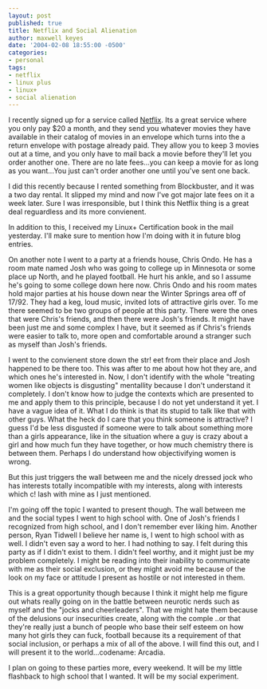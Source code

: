 ```yaml
---
layout: post
published: true
title: Netflix and Social Alienation
author: maxwell keyes
date: '2004-02-08 18:55:00 -0500'
categories:
- personal
tags:
- netflix
- linux plus
- linux+
- social alienation
---
```


I recently signed up for a service called [Netflix](http://www.netflix.com/). Its a great service where you only pay
$20 a month, and they send you whatever movies they have available in their catalog of movies in an envelope which
turns into the a return envelope with postage already paid. They allow you to keep 3 movies out at a time, and you
only have to mail back a movie before they'll let you order another one. There are no late fees...you can keep a movie
for as long as you want...You just can't order another one until you've sent one back.

I did this recently because I rented something from Blockbuster, and it was a two day rental. It slipped my mind and
now I've got major late fees on it a week later. Sure I was irresponsible, but I think this Netflix thing is a great
deal reguardless and its more convienent.

In addition to this, I received my Linux+ Certification book in the mail yesterday. I'll make sure to mention how I'm
doing with it in future blog entries.

On another note I went to a party at a friends house, Chris Ondo. He has a room mate named Josh who was going to
college up in Minnesota or some place up North, and he played football. He hurt his ankle, and so I assume he's going
to some college down here now. Chris Ondo and his room mates hold major parties at his house down near the Winter
Springs area off of 17/92. They had a keg, loud music, invited lots of attractive girls over. To me there seemed to be
two groups of people at this party. There were the ones that were Chris's friends, and then there were Josh's friends.
It might have been just me and some complex I have, but it seemed as if Chris's friends were easier to talk to, more
open and comfortable around a stranger such as myself than Josh's friends.

I went to the convienent store down the str! eet from their place and Josh happened to be there too. This was after to
me about how hot they are, and which ones he's interested in. Now, I don't identify with the whole "treating women like
objects is disgusting" mentallity because I don't understand it completely. I don't know how to judge the contexts which
are presented to me and apply them to this principle, because I do not yet understand it yet. I have a vague idea of it.
What I do think is that its stupid to talk like that with other guys. What the heck do I care that you think someone is
attractive? I guess I'd be less disgusted if someone were to talk about something more than a girls appearance, like in
the situation where a guy is crazy about a girl and how much fun they have together, or how much chemistry there is
between them. Perhaps I do understand how objectivifying women is wrong.

But this just triggers the wall between me and the nicely dressed jock who has interests totally incompatible with my
interests, along with interests which c! lash with mine as I just mentioned.

I'm going off the topic I wanted to present though. The wall between me and the social types I went to high school with.
One of Josh's friends I recognized from high school, and I don't remember ever liking him. Another person, Ryan Tidwell
I believe her name is, I went to high school with as well. I didn't even say a word to her. I had nothing to say. I
felt during this party as if I didn't exist to them. I didn't feel worthy, and it might just be my problem completely.
I might be reading into their inability to communicate with me as their social exclusion, or they might avoid me because
of the look on my face or attitude I present as hostile or not interested in them.

This is a great opportunity though because I think it might help me figure out whats really going on in the battle
between neurotic nerds such as myself and the "jocks and cheerleaders". That we might hate them because of the
delusions our insecurities create, along with the comple ..or that they're really just a bunch of people who base their
self esteem on how many hot girls they can fuck, football because its a requirement of that social inclusion, or perhaps
a mix of all of the above. I will find this out, and I will present it to the world...codename: Arcadia.

I plan on going to these parties more, every weekend. It will be my little flashback to high school that I wanted. It
will be my social experiment.
